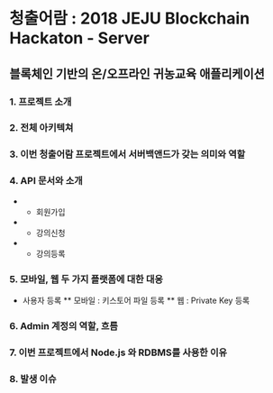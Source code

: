 # 청출어람 : 2018 JEJU Blockchain Hackaton - Server
## 블록체인 기반의 온/오프라인 귀농교육 애플리케이션
### 1. 프로젝트 소개
### 2. 전체 아키텍쳐
### 3. 이번 청출어람 프로젝트에서 서버백앤드가 갖는 의미와 역할
### 4. API 문서와 소개
* - 회원가입
* - 강의신청
* - 강의등록
### 5. 모바일, 웹 두 가지 플랫폼에 대한 대응
- 사용자 등록
** 모바일 : 키스토어 파일 등록
** 웹 : Private Key 등록
### 6. Admin 계정의 역할, 흐름
### 7. 이번 프로젝트에서 Node.js 와 RDBMS를 사용한 이유
### 8. 발생 이슈
